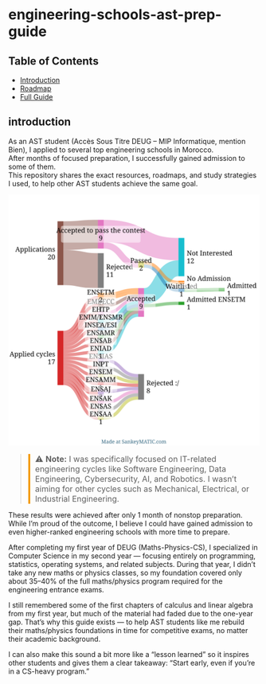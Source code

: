 # engineering-schools-ast-prep-guide

## Table of Contents

- [Introduction](#introduction)  
- [Roadmap](#roadmap)  
- [Full Guide](#full-guide)

## introduction

As an AST student (Accès Sous Titre DEUG – MIP Informatique, mention Bien), I applied to several top engineering schools in Morocco.  
After months of focused preparation, I successfully gained admission to some of them.  
This repository shares the exact resources, roadmaps, and study strategies I used, to help other AST students achieve the same goal.
<p align="center">
  <img src="assets/sankeymatic_20250813_004730.svg" alt="My AST Journey - Applications & Admissions" width="800">
</p>

>  <div style="font-size:16px; border-left: 4px solid #f39c12; padding-left: 10px;">
> ⚠️ <strong>Note:</strong> I was specifically focused on IT-related engineering cycles like Software Engineering, Data Engineering, Cybersecurity, AI, and Robotics.  
> I wasn’t aiming for other cycles such as Mechanical, Electrical, or Industrial Engineering.
</div>



These results were achieved after only 1 month of nonstop preparation. While I’m proud of the outcome, I believe I could have gained admission to even higher-ranked engineering schools with more time to prepare.

After completing my first year of DEUG (Maths-Physics-CS), I specialized in Computer Science in my second year — focusing entirely on programming, statistics, operating systems, and related subjects.
During that year, I didn’t take any new maths or physics classes, so my foundation covered only about 35–40% of the full maths/physics program required for the engineering entrance exams.

I still remembered some of the first chapters of calculus and linear algebra from my first year, but much of the material had faded due to the one-year gap. That’s why this guide exists — to help AST students like me rebuild their maths/physics foundations in time for competitive exams, no matter their academic background.

I can also make this sound a bit more like a “lesson learned” so it inspires other students and gives them a clear takeaway: “Start early, even if you’re in a CS-heavy program.” 



